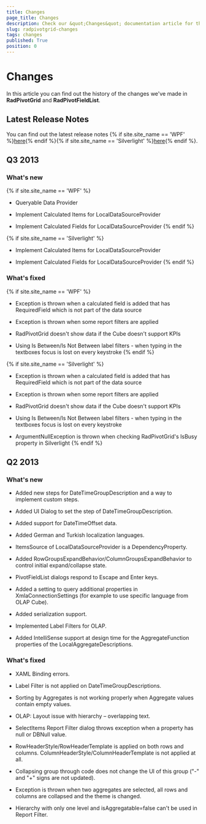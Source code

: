 ```yaml
---
title: Changes
page_title: Changes
description: Check our &quot;Changes&quot; documentation article for the RadPivotGrid WPF control.
slug: radpivotgrid-changes
tags: changes
published: True
position: 0
---
```


# Changes

In this article you can find out the history of the changes we've made in __RadPivotGrid__ and __RadPivotFieldList__.            

## Latest Release Notes

You can find out the latest release notes {% if site.site_name == 'WPF' %}[here](http://www.telerik.com/products/wpf/whats-new/release-history.aspx){% endif %}{% if site.site_name == 'Silverlight' %}[here](http://www.telerik.com/products/silverlight/whats-new/release-history.aspx){% endif %}.                

## Q3 2013

### What's new

{% if site.site_name == 'WPF' %}
* Queryable Data Provider                                    

* Implement Calculated Items for LocalDataSourceProvider                                    

* Implement Calculated Fields for LocalDataSourceProvider
{% endif %}

{% if site.site_name == 'Silverlight' %}
* Implement Calculated Items for LocalDataSourceProvider

* Implement Calculated Fields for LocalDataSourceProvider
{% endif %}

### What's fixed

{% if site.site_name == 'WPF' %}
* Exception is thrown when a calculated field is added that has RequiredField which is not part of the data source                                    

* Exception is thrown when some report filters are applied                                    

* RadPivotGrid doesn't show data if the Cube doesn't support KPIs                                    

* Using Is Between/Is Not Between label filters - when typing in the textboxes focus is lost on every keystroke
{% endif %}

{% if site.site_name == 'Silverlight' %}
* Exception is thrown when a calculated field is added that has RequiredField which is not part of the data source                                    

* Exception is thrown when some report filters are applied                                    

* RadPivotGrid doesn't show data if the Cube doesn't support KPIs                                    

* Using Is Between/Is Not Between label filters - when typing in the textboxes focus is lost on every keystroke                                    

* ArgumentNullException is thrown when checking RadPivotGrid's IsBusy property in Silverlight
{% endif %}

## Q2 2013

### What's new

* Added new steps for DateTimeGroupDescription and a way to implement custom steps.

* Added UI Dialog to set the step of DateTimeGroupDescription.

* Added support for DateTimeOffset data.

* Added German and Turkish localization languages.

* ItemsSource of LocalDataSourceProvider is a DependencyProperty.

* Added RowGroupsExpandBehavior/ColumnGroupsExpandBehavior to control initial expand/collapse state.

* PivotFieldList dialogs respond to Escape and Enter keys.

* Added a setting to query additional properties in XmlaConnectionSettings (for example to use specific language from OLAP Cube).

* Added serialization support.

* Implemented Label Filters for OLAP.

* Added IntelliSense support at design time for the AggregateFunction properties of the LocalAggregateDescriptions.

### What's fixed

* XAML Binding errors.

* Label Filter is not applied on DateTimeGroupDescriptions.

* Sorting by Aggregates is not working properly when Aggregate values contain empty values.

* OLAP: Layout issue with hierarchy – overlapping text.

* SelectItems Report Filter dialog throws exception when a property has null or DBNull value.

* RowHeaderStyle/RowHeaderTemplate is applied on both rows and columns. ColumnHeaderStyle/ColumnHeaderTemplate is not applied at all.

* Collapsing group through code does not change the UI of this group ("-" and "+" signs are not updated).

* Exception is thrown when two aggregates are selected, all rows and columns are collapsed and the theme is changed.

* Hierarchy with only one level and isAggregatable=false can't be used in Report Filter.
